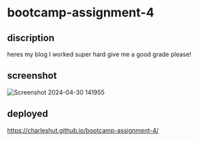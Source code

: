 # bootcamp-assignment-4
## discription 
heres my blog I worked super hard give me a good grade please!
## screenshot
![Screenshot 2024-04-30 141955](https://github.com/CharlesHut/bootcamp-assignment-4/assets/148402227/3ca2b3da-6fb7-42d1-a8f0-bfa833ea552c)
## deployed 
https://charleshut.github.io/bootcamp-assignment-4/
